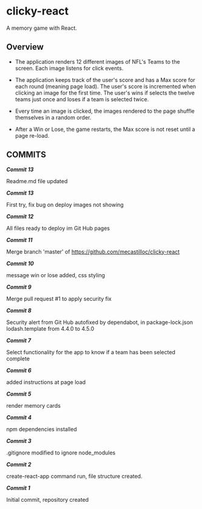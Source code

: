 # clicky-react
A memory game with React.

## Overview
* The application renders 12 different images of NFL's Teams to the screen. Each image listens for click events.

* The application keeps track of the user's score and has a Max score for each round (meaning page load). The user's score is incremented when clicking an image for the first time. The user's wins if selects the twelve teams just once and loses if a team is selected twice.

* Every time an image is clicked, the images rendered to the page shuffle themselves in a random order.

* After a Win or Lose, the game restarts, the Max score is not reset until a page re-load.


## COMMITS

**_Commit 13_**

Readme.md file updated

**_Commit 13_**

First try, fix bug on deploy images not showing

**_Commit 12_**

All files ready to deploy im Git Hub pages

**_Commit 11_**

Merge branch 'master' of https://github.com/mecastilloc/clicky-react

**_Commit 10_**

message win or lose added, css styling

**_Commit 9_**

Merge pull request #1 to apply security fix

**_Commit 8_**

Security alert from Git Hub autofixed by dependabot, in package-lock.json  lodash.template from 4.4.0 to 4.5.0 

**_Commit 7_**

Select functionality for the app to know if a team has been selected complete

**_Commit 6_**

added instructions at page load

**_Commit 5_**

render memory cards

**_Commit 4_**

npm dependencies installed


**_Commit 3_**

.gitignore modified to ignore node_modules


**_Commit 2_**

create-react-app command run, file structure created.

**_Commit 1_**

Initial commit, repository created


